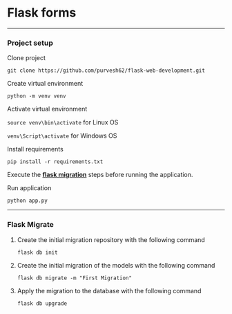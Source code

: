 # Flask forms

--- 

### Project setup

Clone project

`git clone https://github.com/purvesh62/flask-web-development.git`

Create virtual environment

`python -m venv venv`

Activate virtual environment

`source venv\bin\activate` for Linux OS

`venv\Script\activate` for Windows OS

Install requirements

`pip install -r requirements.txt`

Execute the **[flask migration](#flask-migrate)** steps before running the application.

Run application

`python app.py`

---

### Flask Migrate

1. Create the initial migration repository with the following command

   `flask db init`

2. Create the initial migration of the models with the following command

   `flask db migrate -m "First Migration"`

3. Apply the migration to the database with the following command

   `flask db upgrade`
